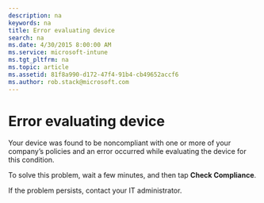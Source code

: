 ```yaml
---
description: na
keywords: na
title: Error evaluating device
search: na
ms.date: 4/30/2015 8:00:00 AM
ms.service: microsoft-intune
ms.tgt_pltfrm: na
ms.topic: article
ms.assetid: 81f8a990-d172-47f4-91b4-cb49652accf6
ms.author: rob.stack@microsoft.com
---
```

# Error evaluating device
Your device was found to be noncompliant with one or more of your company’s policies and an error occurred while evaluating the device for this condition.

To solve this problem, wait a few minutes, and then tap **Check Compliance**.

If the problem persists, contact your IT administrator.

